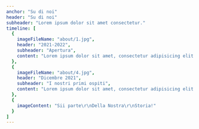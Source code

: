 ```yaml
---
anchor: "Su di noi"
header: "Su di noi"
subheader: "Lorem ipsum dolor sit amet consectetur."
timeline: [
  {
    imageFileName: "about/1.jpg",
    header: "2021-2022",
    subheader: "Apertura",
    content: "Lorem ipsum dolor sit amet, consectetur adipisicing elit. Minima maxime quam architecto quo inventore harum ex magni, dicta impedit."
  },
  {
    imageFileName: "about/4.jpg",
    header: "Dicembre 2021",
    subheader: "I nostri primi ospiti",
    content: "Lorem ipsum dolor sit amet, consectetur adipisicing elit. Minima maxime quam architecto quo inventore harum ex magni, dicta impedit."
  },
  {
    imageContent: "Sii parte\r\nDella Nostra\r\nStoria!"
  }
]
---
```

